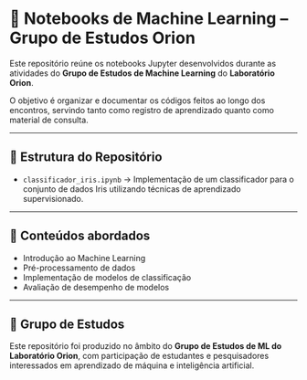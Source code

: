 # 📘 Notebooks de Machine Learning – Grupo de Estudos Orion

Este repositório reúne os notebooks Jupyter desenvolvidos durante as atividades do **Grupo de Estudos de Machine Learning** do **Laboratório Orion**.

O objetivo é organizar e documentar os códigos feitos ao longo dos encontros, servindo tanto como registro de aprendizado quanto como material de consulta.

---

## 📂 Estrutura do Repositório

* `classificador_iris.ipynb` → Implementação de um classificador para o conjunto de dados Iris utilizando técnicas de aprendizado supervisionado.

---

## 🧠 Conteúdos abordados

* Introdução ao Machine Learning
* Pré-processamento de dados
* Implementação de modelos de classificação
* Avaliação de desempenho de modelos

---

## 👥 Grupo de Estudos

Este repositório foi produzido no âmbito do **Grupo de Estudos de ML do Laboratório Orion**, com participação de estudantes e pesquisadores interessados em aprendizado de máquina e inteligência artificial.
